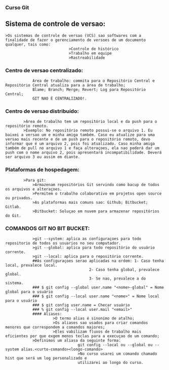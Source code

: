 ### Curso Git
## Sistema de controle de versao:
	>Os sistemas de controle de versao (VCS) sao softwares com a finalidade de fazer o gerenciamento de versoes de um documento qualquer, tais como:
								>Controle de histórico
								>Trabalho em equipe
								>Rastreabilidade

### Centro de versao centralizado:
				Area de trabalho: commita para o Repositório Central e Repositório Central atualiza para a área de trabalho;
				Blame; Branch; Merge; Revert; Log para Repositório Central;
				GIT NAO É CENTRALIZADO!.

### Centro de versao distribuído:
			>Área de trabalho tem um repositório local e da push para o repositório remoto.
			>Exemplo: No repositório remoto possui-se o arquivo 1. Eu baixei a versao um e minha amiga também. Caso eu atualize para uma versao mais recente e de um push para o repositório remoto, devo informar que é um arquivo 2, pois foi atualizado. Caso minha amiga também de pull no arquivo 1 e faça alteraçoes, ela nao poderá dar um push com o nome arquivo 2, pois apresentará incompatibilidade. Deverá ser arquivo 3 ou assim em diante.

### Plataformas de hospedagem:
			>Para git:
				>Armazenam repositórios Git servindo como bacup de todos os arquivos e alteraçoes.
				>Permitem o trabalho colaborativo em projetos open source ou privados.
				>As plataformas mais comuns sao: Github; Bitbucket; Gitlab.
				>Bitbucket: Soluçao em nuvem para armazenar repositórios do Git.

### COMANDOS GIT NO BIT BUCKET:
				>git --system: aplica as configuraçoes para todo repositorio de todos os usuarios no seu computador.
				>git --global: aplica para todo repositório do usuário corrente.
				>git --local: aplica para o repositório corrente.
				##As configuraçoes serao aplicadas na ordem: 1- Caso tenha local, prevalece local.
									     2- Caso tenha global, prevalece global.
									     3- Se nao, prevalece a do sistema.
				### $ git config --global user.name "<nome>-global" = Nome global para o usuário
				### $ git config --local user.name "<nome>" = Nome local para o usuário
				### $ git config user.name = Checar usuário
				### % git config --local user.mail "<email>"
				#### Aliases:
					     >O termo alias é sinonimo de atalho;
					     >Os aliases sao usados para criar comandos menores que correspondem a comandos maiores;
					     >Eles vabilizam fluxos de trabalho mais eficientes por que exgem menos teclas para a execuçao de um comando;
				>Definimos um aliasa da seguinte forma:
									git config --local ou --global ou --system alias.<curto-comando><longo-comando>
									>No curso usarei um comando chamado hist que será um log personalizado e 
									utilizarei ao longo do curso.

